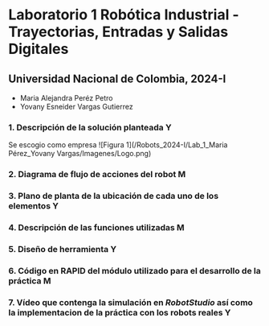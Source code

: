 # Laboratorio 1 Robótica Industrial - Trayectorias, Entradas y Salidas Digitales
## Universidad Nacional de Colombia, 2024-I
* Maria Alejandra Peréz Petro
* Yovany Esneider Vargas Gutierrez

### 1. Descripción de la solución planteada Y
Se escogio como empresa 
![Figura 1](/Robots_2024-I/Lab_1_Maria Pérez_Yovany Vargas/Imagenes/Logo.png)
### 2. Diagrama de flujo de acciones del robot M 
### 3. Plano de planta de la ubicación de cada uno de los elementos Y
### 4. Descripción de las funciones utilizadas M
### 5. Diseño de herramienta Y
### 6. Código en RAPID del módulo utilizado para el desarrollo de la práctica M
### 7. Vídeo que contenga la simulación en _RobotStudio_ así como la implementacion de la práctica con los robots reales Y
